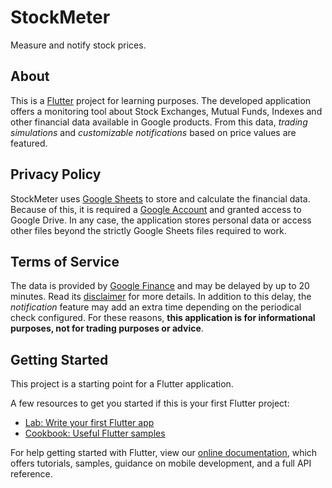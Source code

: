 # StockMeter

Measure and notify stock prices.

## About

This is a [Flutter](https://flutter.dev/) project for learning purposes. The developed application offers a monitoring
tool about Stock Exchanges, Mutual Funds, Indexes and other financial data available in Google products. From this data,
_trading simulations_ and _customizable notifications_ based on price values are featured.

## Privacy Policy

StockMeter uses [Google Sheets](https://www.google.com/sheets/about/) to store and calculate the financial data. Because
of this, it is required a [Google Account](https://www.google.com/account/about/) and granted access to Google Drive. In
any case, the application stores personal data or access other files beyond the strictly Google Sheets files required to
work.

## Terms of Service

The data is provided by [Google Finance](https://www.google.com/finance/) and may be delayed by up to 20 minutes. Read
its [disclaimer](https://www.google.com/googlefinance/disclaimer/#!#disclaimers) for more details. In addition to this
delay, the _notification_ feature may add an extra time depending on the periodical check configured. For these
reasons, **this application is for informational purposes, not for trading purposes or advice**.

## Getting Started

This project is a starting point for a Flutter application.

A few resources to get you started if this is your first Flutter project:

- [Lab: Write your first Flutter app](https://flutter.dev/docs/get-started/codelab)
- [Cookbook: Useful Flutter samples](https://flutter.dev/docs/cookbook)

For help getting started with Flutter, view our
[online documentation](https://flutter.dev/docs), which offers tutorials, samples, guidance on mobile development, and a
full API reference.
